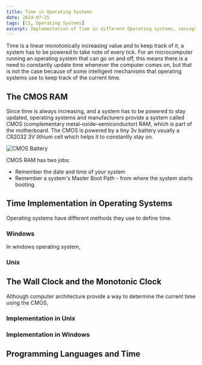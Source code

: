 ```yaml
---
title: Time in Operating Systems
date: 2024-07-25
tags: [CS, Operating Systems]
excerpt: Implementation of Time in different Operating systems, concept of Wall Time and Monotonic Time
---
```


Time is a linear monotonically increasing value and to keep track of it, a system has to be powered to take note of every tick. For an microcomputer running an operating system that can go on and off, this means there is a need to constantly update time whenever the computer comes on, but that is not the case because of some intelligent mechanisms that operating systems use to keep track of the current time.

## The CMOS RAM

Since time is always increasing, and a system has to be powered to stay updated, operating systems and manufacturers provide a system called CMOS (complementary metal–oxide–semiconductor) RAM, which is part of the motherboard. The CMOS is powered by a tiny 3v battery usually a  CR2032 3V lithium cell which helps it to constantly stay on.

![CMOS Battery](/assets/cmos-battery.jpeg)

CMOS RAM has two jobs:
- Remember the date and time of your system 
- Remember a system's Master Boot Path - from where the system starts booting.

## Time Implementation in Operating Systems
Operating systems have different methods they use to define time. 
### Windows
In windows operating system, 
### Unix

## The Wall Clock and the Monotonic Clock
Although computer architecture provide a way to determine the current time using the CMOS, 

### Implementation in Unix

### Implementation in Windows

## Programming Languages and Time